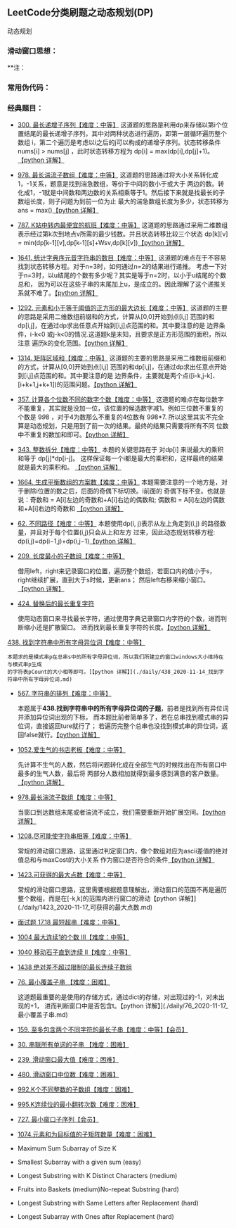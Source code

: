 ## LeetCode分类刷题之动态规划(DP)

动态规划

### 滑动窗口思想：

 
 
**注： 

### 常用伪代码：

 


### 经典题目：

- [300. 最长递增子序列【难度：中等】](https://leetcode-cn.com/problems/longest-increasing-subsequence/)
     这道题的思路是利用dp来存储以第i个位置结尾的最长递增子序列，其中对两种状态进行遍历，即第一层循环遍历整个
     数组 i，第二个遍历是考虑以i之后的j可以构成的递增子序列。状态转移条件nums[i] >  nums[j] ，此时状态转移方程为
     dp[i] = max(dp[i],dp[j]+1)。[【python 详解】](./daily/300_2020-12-23_最长递增子序列.md)


- [978. 最长湍流子数组【难度：中等】](https://leetcode-cn.com/problems/longest-turbulent-subarray/)
     这道题的思路通过将大小关系转化成1，-1关系，题意是找到湍急数组，等价于中间的数小于或大于
	 两边的数。转化成1，-1就是中间数和两边数的关系相乘等于1。然后接下来就是找最长的子数组长度，则子问题为到前一位为止
	 最大的湍急数组长度为多少，状态转移为 ans = max()[【python 详解】](./daily/978_2020-12-24_最长湍流子数组.md)


- [787. K站中转内最便宜的航班【难度：中等】](https://leetcode-cn.com/problems/cheapest-flights-within-k-stops/)
     这道题的思路通过采用二维数组表示经过第k次到地点v所需的最少钱数。并且状态转移比较三个状态
	 dp[k][v] = min(dp[k-1][v],dp[k-1][s]+Wsv,dp[k][v])[【python 详解】](./daily/787_2020-12-24_K站中转内最便宜的航班.md)


- [1641. 统计字典序元音字符串的数目【难度：中等】](https://leetcode-cn.com/problems/count-sorted-vowel-strings/)
     这道题的难点在于不容易找到状态转移方程。对于n=3时，如何通过n=2的结果进行递推。
	 考虑一下对于n=3时，以u结尾的个数有多少呢？其实是等于n=2时，以小于u结尾的个数总和，
	 因为可以在这些子串的末尾加上u，是成立的。因此理解了这个递推关系就不难了。[【python 详解】](./daily/1641_2020-12-24_统计字典序元音字符串的数目.md)


- [1292. 元素和小于等于阈值的正方形的最大边长【难度：中等】](https://leetcode-cn.com/problems/maximum-side-length-of-a-square-with-sum-less-than-or-equal-to-threshold/)
     这道题的主要的思路是采用二维数组前缀和的方式，计算从[0,0]开始到点[i,j]
	 范围的和dp[i,j]，在通过dp求出任意点开始到[i,j]点范围的和。其中要注意的是
	 边界条件，i-k<0 或j-k<0的情况.这道题k是未知，且要求是正方形范围的面积，所以注意
	 遍历k的变化范围。[【python 详解】](./daily/1292_2020-12-24_元素和小于等于阈值的正方形的最大边长.md)


- [1314. 矩阵区域和【难度：中等】](https://leetcode-cn.com/problems/matrix-block-sum/)
     这道题的主要的思路是采用二维数组前缀和的方式，计算从[0,0]开始到点[i,j]
	 范围的和dp[i,j]，在通过dp求出任意点开始到[i,j]点范围的和。其中要注意的是
	 边界条件，主要就是两个点([i-k,j-k]、[i+k+1,j+k+1])的范围问题。[【python 详解】](./daily/1314_2020-12-24_矩阵区域和.md)


- [357. 计算各个位数不同的数字个数【难度：中等】](https://leetcode-cn.com/problems/count-numbers-with-unique-digits/)
     这道题的难点在每位数字不能重复，其实就是没加一位，该位置的候选数字减1。例如三位数不重复的个数是  9*9*8 ，对于4为数那么不重复的4位数有  9*9*8*7.
     所以这里其实不完全算是动态规划，只是用到了前一次的结果。最终的结果只需要将所有不同
     位数中不重复的数加和即可。[【python 详解】](./daily/357_2020-12-24_计算各个位数不同的数字个数.md)


- [343. 整数拆分【难度：中等】](https://leetcode-cn.com/problems/integer-break/)
     本题的关键思路在于  对dp[i] 来说最大的乘积和等于 dp[j]*dp[i-j]。
     这样保证每一个i都是最大的乘积和，这样最终的结果就是最大的乘积和。
     [【python 详解】](./daily/343_2020-12-25_整数拆分.md)


- [1664. 生成平衡数组的方案数【难度：中等】](https://leetcode-cn.com/problems/ways-to-make-a-fair-array/)
     本题需要注意的一个地方是，对于删除i位置的数之后，后面的奇偶下标切换。i前面的
     奇偶下标不变。也就是说：奇数和 = A[i]左边的奇数和+A[i]右边的偶数和;
	 偶数和 = A[i]左边的偶数和+A[i]右边的奇数和 [【python 详解】](./daily/1664_2020-12-25_生成平衡数组的方案数.md)


- [62. 不同路径【难度：中等】](https://leetcode-cn.com/problems/unique-paths/)
     本题使用dp(i, j)表示从左上角走到(i,j) 的路径数量，并且对于每个位置(i,j)只会从上和左方
	  过来，因此动态规划转移方程: dp(i,j)=dp(i−1,j)+dp(i,j−1)[【python 详解】](./daily/62_2020-12-25_不同路径.md)
















- [209. 长度最小的子数组【难度：中等】](https://leetcode-cn.com/problems/minimum-size-subarray-sum/)

	借用left，right来记录窗口的位置，遍历整个数组，若窗口内的值小于s，right继续扩展，直到大于s时候，更新ans；
	然后left右移来缩小窗口。[【python 详解】](./daily/209_2020-11-14_长度最小的子数组.md)

- [424. 替换后的最长重复字符](https://leetcode-cn.com/problems/longest-repeating-character-replacement/)

	使用动态窗口来寻找最长字符，通过使用字典记录窗口内字符的个数，进而判断缩小还是扩散窗口。
	进而找到最长重复字符的长度。[【python 详解】](./daily/424_2020-11-14_替换后的最长重复字符.md)

 [438. 找到字符串中所有字母异位词【难度：中等】](https://leetcode-cn.com/problems/find-all-anagrams-in-a-string/)

	本题求的是模式串p在总串s中的所有字母异位词，所以我们所建立的窗口windows大小维持在与模式串p生成
	的字符表pCount的大小相等即可。[【python 详解】](./daily/438_2020-11-14_找到字符串中所有字母异位词.md)

- [567. 字符串的排列【难度：中等】](https://leetcode-cn.com/problems/permutation-in-string/)

	本题属于**438.找到字符串中的所有字母异位词的子题**，前者是找到所有异位词并添加异位词出现的下标，
	而本题比前者简单多了，若在总串找到模式串的异位词，直接返回ture就行了；
	若遍历完整个总串也没找到模式串的异位词，返回false就行。[【python 详解】](./daily/567_2020-11-14_字符串的排列.md)

- [1052.爱生气的书店老板【难度：中等】](https://leetcode-cn.com/problems/grumpy-bookstore-owner/)

	先计算不生气的人数，然后将问题转化成在全部生气的时候找出在所有窗口中最多的生气人数，最后将
	两部分人数相加就得到最多感到满意的客户数量。[【python 详解】](./daily/1052_2020-11-16_爱生气的书店老板.md)

- [978.最长湍流子数组【难度：中等】](https://leetcode-cn.com/problems/longest-turbulent-subarray/)
	
	当窗口到达数组末尾或者湍流不成立，我们需要重新开始扩展空间。[【python 详解】](./daily/978_2020-11-16_最长湍流子数组.md)

- [1208.尽可能使字符串相等【难度：中等】](https://leetcode-cn.com/problems/get-equal-substrings-within-budget/)
		
	常规的滑动窗口思路，这里通过判定窗口内，像个数组对应为ascii差值的绝对值总和与maxCost的大小关系
	作为窗口是否符合的条件[【python 详解】](./daily/1208_2020-11-17_尽可能使字符串相等.md)

- [1423.可获得的最大点数【难度：中等】](https://leetcode-cn.com/problems/maximum-points-you-can-obtain-from-cards/)
		
	常规的滑动窗口思路，这里需要根据题意理解出，滑动窗口的范围不再是遍历
	整个数组，而是在[-k,k]的范围内进行窗口的滑动【python 详解】](./daily/1423_2020-11-17_可获得的最大点数.md)

- [面试题 17.18 最短超串【难度：中等】](https://leetcode-cn.com/problems/shortest-supersequence-lcci/)
- [1004 最大连续1的个数 III【难度：中等】](https://leetcode-cn.com/problems/max-consecutive-ones-iii/)	
- [1040 移动石子直到连续 II【难度：中等】](https://leetcode-cn.com/problems/moving-stones-until-consecutive-ii/)
- [1438 绝对差不超过限制的最长连续子数组](https://leetcode-cn.com/problems/longest-continuous-subarray-with-absolute-diff-less-than-or-equal-to-limit/)

- [76. 最小覆盖子串 【难度：困难】](https://leetcode-cn.com/problems/minimum-window-substring/)

	这道题最重要的是使用的存储方式，通过dict的存储，对出现过的-1，对未出现的+1，
	进而判断窗口中是否包含t。【python 详解】](./daily/76_2020-11-17_最小覆盖子串.md)

- [159. 至多包含两个不同字符的最长子串【难度：中等】【会员】](https://leetcode-cn.com/problems/longest-substring-with-at-most-two-distinct-characters/)
- [30. 串联所有单词的子串 【难度：困难】](https://leetcode-cn.com/problems/substring-with-concatenation-of-all-words/)
- [239. 滑动窗口最大值【难度：困难】](https://leetcode-cn.com/problems/sliding-window-maximum/)
- [480. 滑动窗口中位数【难度：困难】](https://leetcode-cn.com/problems/sliding-window-median/)
- [992.K个不同整数的子数组【难度：困难】](https://leetcode-cn.com/problems/subarrays-with-k-different-integers/)
- [995.K连续位的最小翻转次数【难度：困难】](https://leetcode-cn.com/problems/minimum-number-of-k-consecutive-bit-flips/)

- [727. 最小窗口子序列【会员】](https://leetcode-cn.com/problems/minimum-window-subsequence/)
- [1074.元素和为目标值的子矩阵数量【难度：困难】](https://leetcode-cn.com/problems/number-of-submatrices-that-sum-to-target/)
- Maximum Sum Subarray of Size K
- Smallest Subarray with a given sum (easy)
- Longest Substring with K Distinct Characters (medium)
- Fruits into Baskets (medium)No-repeat Substring (hard)
- Longest Substring with Same Letters after Replacement (hard)
- Longest Subarray with Ones after Replacement (hard)

